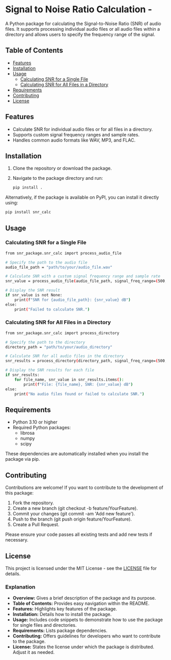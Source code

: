 # Signal to Noise Ratio Calculation -

A Python package for calculating the Signal-to-Noise Ratio (SNR) of audio files. It supports processing individual audio files or all audio files within a directory and allows users to specify the frequency range of the signal.

## Table of Contents
- [Features](#features)
- [Installation](#installation)
- [Usage](#usage)
  - [Calculating SNR for a Single File](#calculating-snr-for-a-single-file)
  - [Calculating SNR for All Files in a Directory](#calculating-snr-for-all-files-in-a-directory)
- [Requirements](#requirements)
- [Contributing](#contributing)
- [License](#license)

## Features

- Calculate SNR for individual audio files or for all files in a directory.
- Supports custom signal frequency ranges and sample rates.
- Handles common audio formats like WAV, MP3, and FLAC.

## Installation

1. Clone the repository or download the package.
2. Navigate to the package directory and run:

    ```bash
    pip install .
    ```

Alternatively, if the package is available on PyPI, you can install it directly using:

```bash
pip install snr_calc
```
## Usage

### Calculating SNR for a Single File

```bash
from snr_package.snr_calc import process_audio_file

# Specify the path to the audio file
audio_file_path = "path/to/your/audio_file.wav"

# Calculate SNR with a custom signal frequency range and sample rate
snr_value = process_audio_file(audio_file_path, signal_freq_range=(500, 4000), sample_rate=None)

# Display the SNR result
if snr_value is not None:
    print(f"SNR for {audio_file_path}: {snr_value} dB")
else:
    print("Failed to calculate SNR.")
```

### Calculating SNR for All Files in a Directory

```bash
from snr_package.snr_calc import process_directory

# Specify the path to the directory
directory_path = "path/to/your/audio_directory"

# Calculate SNR for all audio files in the directory
snr_results = process_directory(directory_path, signal_freq_range=(500, 4000), sample_rate=None)

# Display the SNR results for each file
if snr_results:
    for file_name, snr_value in snr_results.items():
        print(f"File: {file_name}, SNR: {snr_value} dB")
else:
    print("No audio files found or failed to calculate SNR.")
```

## Requirements
- Python 3.10 or higher
- Required Python packages:
  - librosa
  - numpy
  - scipy

These dependencies are automatically installed when you install the package via pip.

## Contributing

Contributions are welcome! If you want to contribute to the development of this package:

1. Fork the repository.
2. Create a new branch (git checkout -b feature/YourFeature).
3. Commit your changes (git commit -am 'Add new feature').
4. Push to the branch (git push origin feature/YourFeature).
5. Create a Pull Request.

Please ensure your code passes all existing tests and add new tests if necessary.

## License
This project is licensed under the MIT License - see the [LICENSE](./LICENSE) file for details.


### Explanation

- **Overview:** Gives a brief description of the package and its purpose.
- **Table of Contents:** Provides easy navigation within the README.
- **Features:** Highlights key features of the package.
- **Installation:** Details how to install the package.
- **Usage:** Includes code snippets to demonstrate how to use the package for single files and directories.
- **Requirements:** Lists package dependencies.
- **Contributing:** Offers guidelines for developers who want to contribute to the package.
- **License:** States the license under which the package is distributed. Adjust it as needed.